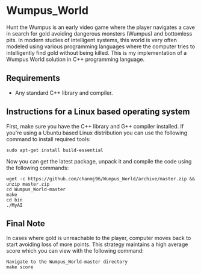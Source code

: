 Wumpus_World
==============

Hunt the Wumpus is an early video game where the player navigates a cave in search for gold avoiding dangerous monsters (Wumpus) and bottomless pits. In modern studies of intelligent systems, this world is very often modeled using various programming languages where the computer tries to intelligently find gold without being killed. This is my implementation of a Wumpus World solution in C++ programming language.

Requirements
------------

* Any standard C++ library and compiler.

Instructions for a Linux based operating system
----------------------------------------------

First, make sure you have the C++ library and G++ compiler installed. If you're using a Ubuntu based Linux distribution you can use the following command to install required tools:

    sudo apt-get install build-essential

Now you can get the latest package, unpack it and compile the code using the following commands:

    wget -c https://github.com/chanmj96/Wumpus_World/archive/master.zip && unzip master.zip
    cd Wumpus_World-master
    make
    cd bin
    ./MyAI


Final Note
----------
In cases where gold is unreachable to the player, computer moves back to start avoiding loss of more points. This strategy maintains a high average score which you can view with the following command:
    
    Navigate to the Wumpus_World-master directory
    make score
